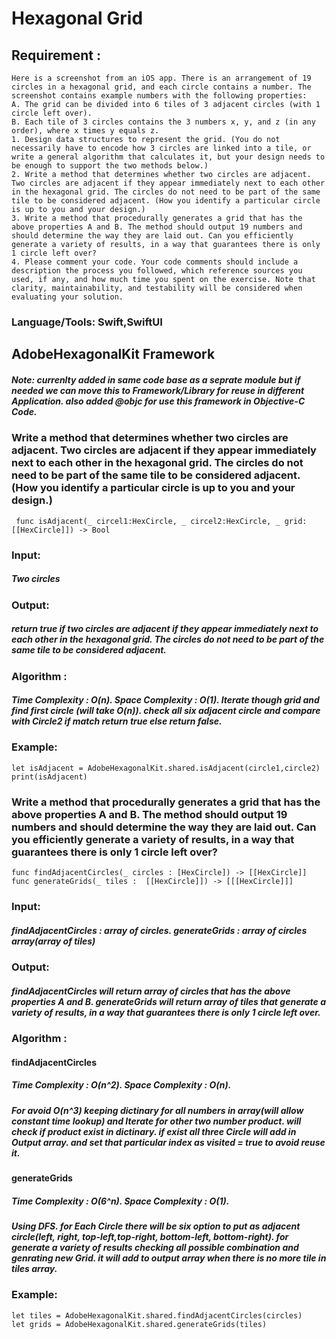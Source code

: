 
# Hexagonal Grid

## Requirement : 

```
Here is a screenshot from an iOS app. There is an arrangement of 19 circles in a hexagonal grid, and each circle contains a number. The screenshot contains example numbers with the following properties:
A. The grid can be divided into 6 tiles of 3 adjacent circles (with 1 circle left over).
B. Each tile of 3 circles contains the 3 numbers x, y, and z (in any order), where x times y equals z.
1. Design data structures to represent the grid. (You do not necessarily have to encode how 3 circles are linked into a tile, or write a general algorithm that calculates it, but your design needs to be enough to support the two methods below.)
2. Write a method that determines whether two circles are adjacent. Two circles are adjacent if they appear immediately next to each other in the hexagonal grid. The circles do not need to be part of the same tile to be considered adjacent. (How you identify a particular circle is up to you and your design.)
3. Write a method that procedurally generates a grid that has the above properties A and B. The method should output 19 numbers and should determine the way they are laid out. Can you efficiently generate a variety of results, in a way that guarantees there is only 1 circle left over?
4. Please comment your code. Your code comments should include a description the process you followed, which reference sources you used, if any, and how much time you spent on the exercise. Note that clarity, maintainability, and testability will be considered when evaluating your solution.
```
### Language/Tools: Swift,SwiftUI 

## AdobeHexagonalKit Framework
##### Note: currenlty added in same code base as a seprate module but if needed we can move this to Framework/Library for reuse in different Application. also added  @objc for use this framework in Objective-C Code.


### Write a method that determines whether two circles are adjacent. Two circles are adjacent if they appear immediately next to each other in the hexagonal grid. The circles do not need to be part of the same tile to be considered adjacent. (How you identify a particular circle is up to you and your design.)
```
 func isAdjacent(_ circel1:HexCircle, _ circel2:HexCircle, _ grid:[[HexCircle]]) -> Bool
```

### Input: 
##### Two circles 

### Output: 
##### return true if two circles are adjacent if they appear immediately next to each other in the hexagonal grid. The circles do not need to be part of the same tile to be considered adjacent. 

### Algorithm :
##### Time Complexity : O(n). Space Complexity : O(1). Iterate though grid and find first circle (will take O(n)). check all six adjacent circle and compare with Circle2 if match return true else return false. 

### Example: 

```
let isAdjacent = AdobeHexagonalKit.shared.isAdjacent(circle1,circle2)
print(isAdjacent)

```

### Write a method that procedurally generates a grid that has the above properties A and B. The method should output 19 numbers and should determine the way they are laid out. Can you efficiently generate a variety of results, in a way that guarantees there is only 1 circle left over?
```
func findAdjacentCircles(_ circles : [HexCircle]) -> [[HexCircle]]
func generateGrids(_ tiles :  [[HexCircle]]) -> [[[HexCircle]]]
```

### Input: 
##### findAdjacentCircles : array of circles. generateGrids : array of circles array(array of tiles)

### Output: 
##### findAdjacentCircles will return array of circles that has the above properties A and B.  generateGrids will return array of tiles that generate a variety of results, in a way that guarantees there is only 1 circle left over.

### Algorithm :
#### findAdjacentCircles 
##### Time Complexity : O(n^2). Space Complexity : O(n). 
##### For avoid O(n^3) keeping dictinary for all numbers in array(will allow constant time lookup) and Iterate for other two number product. will check if product exist in dictinary. if exist all three Circle will add in Output array. and set that particular index as visited = true to avoid reuse it.  


#### generateGrids 
##### Time Complexity : O(6^n). Space Complexity : O(1). 
##### Using DFS. for Each Circle there will be six option to put as adjacent circle(left, right, top-left,top-right, bottom-left, bottom-right). for generate a variety of results checking all possible combination and genrating new Grid. it will add to output array when there is no more tile in tiles array.   

### Example: 

```
let tiles = AdobeHexagonalKit.shared.findAdjacentCircles(circles)
let grids = AdobeHexagonalKit.shared.generateGrids(tiles)

```

